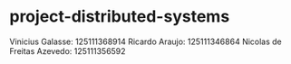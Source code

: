 # project-distributed-systems

Vinicius Galasse: 125111368914
Ricardo Araujo: 125111346864
Nicolas de Freitas Azevedo: 125111356592
